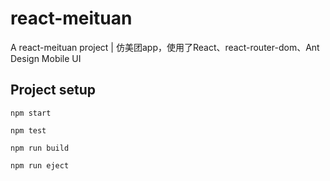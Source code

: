 # react-meituan

A react-meituan project | 仿美团app，使用了React、react-router-dom、Ant Design Mobile UI

## Project setup
```
npm start
```

```
npm test
```

```
npm run build
```

```
npm run eject
```